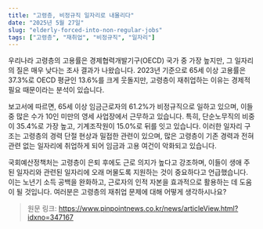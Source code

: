 ```yaml
---
title: "고령층, 비정규직 일자리로 내몰리다"
date: "2025년 5월 27일"
slug: "elderly-forced-into-non-regular-jobs"
tags: ["고령층", "재취업", "비정규직", "일자리"]
---
```


우리나라 고령층의 고용률은 경제협력개발기구(OECD) 국가 중 가장 높지만, 그 일자리의 질은 매우 낮다는 조사 결과가 나왔습니다. 2023년 기준으로 65세 이상 고용률은 37.3%로 OECD 평균인 13.6%를 크게 웃돌지만, 고령층이 재취업하는 이유는 경제적 필요 때문이라는 분석이 있습니다.

보고서에 따르면, 65세 이상 임금근로자의 61.2%가 비정규직으로 일하고 있으며, 이들 중 많은 수가 10인 미만의 영세 사업장에서 근무하고 있습니다. 특히, 단순노무직의 비중이 35.4%로 가장 높고, 기계조작원이 15.0%로 뒤를 잇고 있습니다. 이러한 일자리 구조는 고령층의 경력 단절 현상과 밀접한 관련이 있으며, 많은 고령층이 기존 경력과 전혀 관련 없는 일자리에 취업하게 되어 임금과 고용 여건이 악화되고 있습니다.

국회예산정책처는 고령층이 은퇴 후에도 근로 의지가 높다고 강조하며, 이들이 생애 주된 일자리와 관련된 일자리에 오래 머물도록 지원하는 것이 중요하다고 언급했습니다. 이는 노년기 소득 공백을 완화하고, 근로자의 인적 자본을 효과적으로 활용하는 데 도움이 될 것입니다. 여러분은 고령층의 재취업 문제에 대해 어떻게 생각하시나요?

> 원문 링크: https://www.pinpointnews.co.kr/news/articleView.html?idxno=347167